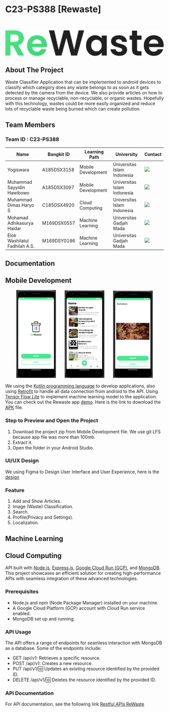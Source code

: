 # C23-PS388 [Rewaste]
<br>
<p align="center">
  <img src="https://raw.githubusercontent.com/elokwashi/Rewaste-Capstone/7acbcb4958246015948b1abaa26c3357aebfbf5b/ReWaste.png" >
</p>

## About The Project
Waste Classifier Application that can be implemented to android devices  to classify which category does any waste belongs to as soon as it gets detected by the camera from the device. We also provide articles on how to process or manage recyclable, non-recyclable, or organic wastes. Hopefully with this technology, wastes could be more easily organized and reduce lots of recyclable waste being burned which can create pollution.

## Team Members

### Team ID : C23-PS388

| Name                           | Bangkit ID  | Learning Path      | University                          | Contact                                                                                                                                                                                       |
| ------------------------------ | ----------- | ------------------ |  ---------------------------------- |-----------------------------------------------------------------------------------------------------------------------------------------------------------------------------------------------|
| Yogiswara                      | A185DSX3158 | Mobile Development | Universitas Islam Indonesia         | <a href="https://www.linkedin.com/in/yogi-swara/"><img src="https://img.shields.io/badge/LinkedIn-0077B5?style=for-the-badge&logo=linkedin&logoColor=white" /></a>                            |
| Muhammad Sayyidin Hawibowo     | A185DSX3097 | Mobile Development | Universitas Islam Indonesia         | <a href="https://www.linkedin.com/in/msayyidinh/"><img src="https://img.shields.io/badge/LinkedIn-0077B5?style=for-the-badge&logo=linkedin&logoColor=white" /></a>                            |
| Muhammad Dimas Haryo S         | C185DSX4920 | Cloud Computing    | Universitas Islam Indonesia         | <a href="https://www.linkedin.com/in/muhammaddimasharyo/"><img src="https://img.shields.io/badge/LinkedIn-0077B5?style=for-the-badge&logo=linkedin&logoColor=white" /></a>                            |
| Mohamad Adhikasurya Haidar     | M169DSX0557 | Machine Learning   | Universitas Gadjah Mada             | <a href="https://www.linkedin.com/in/adhikasurya/"><img src="https://img.shields.io/badge/LinkedIn-0077B5?style=for-the-badge&logo=linkedin&logoColor=white" /></a>                            |
| Elok Washilatul Fadhilah A.S.  | M169DSY0186 | Machine Learning   | Universitas Gadjah Mada             | <a href="https://www.linkedin.com/in/elok-washilatul-fadhilah-a-s-469370154/"><img src="https://img.shields.io/badge/LinkedIn-0077B5?style=for-the-badge&logo=linkedin&logoColor=white" /></a>                            |

## Documentation
## Mobile Development

<p align="center">
	<img src="https://github.com/elokwashi/Rewaste-Capstone/blob/main/Image/Onboarding.png" width="25%"> &nbsp; &nbsp; &nbsp;
	<img src="https://github.com/elokwashi/Rewaste-Capstone/blob/main/Image/Home.png" width="25%"> &nbsp; &nbsp; &nbsp;
	<img src="https://github.com/elokwashi/Rewaste-Capstone/blob/main/Image/Classification.png" width="25%">
</p>

We using the [Kotlin programming language](https://kotlinlang.org/) to develop applications, also using [Retrofit](https://square.github.io/retrofit/) to handle all data connection from android to the API. Using [Tensor Flow Lite](https://www.tensorflow.org/lite) to implement machine learning model to the application. You can check out the Rewaste app [demo](https://drive.google.com/file/d/1sycjOoHekKJMQpy1-4JUkL6wCVK3z4-2/view?usp=sharing). Here is the link to download the [APK](https://drive.google.com/file/d/1cgoo9bAqS7onkz1kUhacV_gpUZQNGYoD/view?usp=sharing) file.
### Step to Preview and Open the Project
1. Download the project zip from Mobile Development file. We use git LFS because app file was more than 100mb.
2. Extract it.
3. Open the folder in your Android Studio.
### UI/UX Design
We using Figma to Design User Interface and User Experience, here is the  [design](https://www.figma.com/file/fcVDZYTG1qBFnEQudKMSxl/Rewaste?type=design&node-id=4%3A3&t=mfF54O2BwmQ6xD5q-1)
### Feature 
1. Add and Show Articles.
2. Image (Waste) Classification.
3. Search.
4. Profile(Privacy and Settings).
5. Localization.
## Machine Learning

## Cloud Computing
API built with [Node.js](https://nodejs.org/en), [Express.js](http://expressjs.com/), [Google Cloud Run (GCP)](https://cloud.google.com/run), and [MongoDB](https://www.mongodb.com/). This project showcases an efficient solution for creating high-performance APIs with seamless integration of these advanced technologies.

### Prerequisites
- Node.js and npm (Node Package Manager) installed on your machine.
- A Google Cloud Platform (GCP) account with Cloud Run service enabled.
- MongoDB set up and running.

### API Usage
The API offers a range of endpoints for seamless interaction with MongoDB as a database. Some of the endpoints include:
- GET /api/v1: Retrieves a specific resource.
- POST /api/v1: Creates a new resource.
- PUT /api/v1/:id: Updates an existing resource identified by the provided ID.
- DELETE /api/v1/:id: Deletes the resource identified by the provided ID.

### API Documentation
For API documentation, see the following link [Restful APIs ReWaste](https://github.com/elokwashi/Rewaste-Capstone/blob/main/Cloud%20Computing/README.md)
